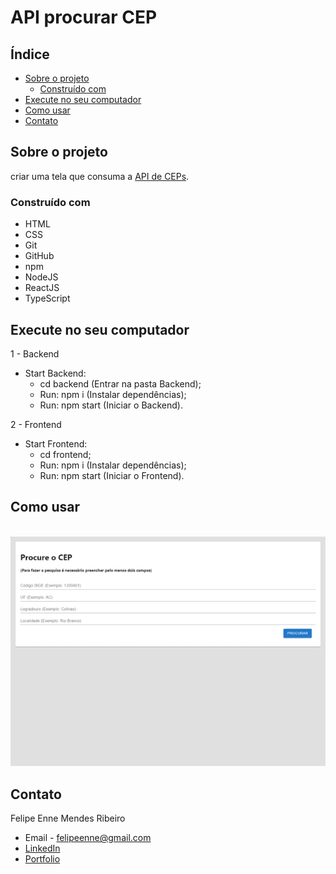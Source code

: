 # API procurar CEP

<!-- TABLE OF CONTENTS -->

## Índice
* [Sobre o projeto](#sobre-o-projeto)
  * [Construído com](#construído-com)
* [Execute no seu computador](#execute-no-seu-computador)
* [Como usar](#como-usar)
* [Contato](#contato)

<!-- ABOUT THE PROJECT -->
## Sobre o projeto

criar uma tela que consuma a <a href="https://focusnfe.com.br/doc/#consulta-de-cep-beta_consulta-de-cep-beta">API de CEPs</a>.

### Construído com
* HTML
* CSS
* Git
* GitHub
* npm
* NodeJS
* ReactJS
* TypeScript

## Execute no seu computador

1 - Backend
* Start Backend:
  * cd backend (Entrar na pasta Backend);
  * Run: npm i (Instalar dependências);
  * Run: npm start (Iniciar o Backend).

2 - Frontend
* Start Frontend:
  * cd frontend;
  * Run: npm i (Instalar dependências);
  * Run: npm start (Iniciar o Frontend).

## Como usar

<br/>
<img src="./assets/img/search-cep.gif" alt="img" />
<br/>

<!-- Contato -->
## Contato
Felipe Enne Mendes Ribeiro
* Email - felipeenne@gmail.com
* <a href="https://www.linkedin.com/in/felipe-enne/" target="_blank">LinkedIn</a>
* <a href="https://felipeenne.com/" target="_blank">Portfolio</a>